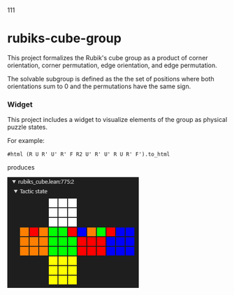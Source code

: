 111
# rubiks-cube-group

This project formalizes the Rubik's cube group as a product of corner orientation, corner permutation, edge orientation, and edge permutation.

The solvable subgroup is defined as the the set of positions where both orientations sum to 0 and the permutations have the same sign.

### Widget

This project includes a widget to visualize elements of the group as physical puzzle states.

For example:

```
#html (R U R' U' R' F R2 U' R' U' R U R' F').to_html
```

produces

![](tperm.png)